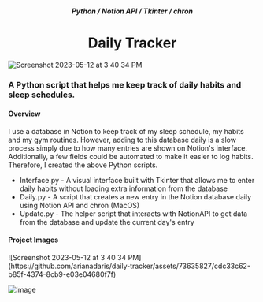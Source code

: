 <h5 align="center">Python / Notion API / Tkinter / chron</h5>
<h1 align="center">Daily Tracker<br>
</h1>

![Screenshot 2023-05-12 at 3 40 34 PM](https://github.com/arianadaris/daily-tracker/assets/73635827/2c638bce-2b03-4af5-a580-6c51ac1cf07f)

<h3>A Python script that helps me keep track of daily habits and sleep schedules.</h3>

<h4>Overview</h4>
<p>I use a database in Notion to keep track of my sleep schedule, my habits and my gym routines. However, adding to this database daily is a slow process simply due to how many entries are shown on Notion's interface. Additionally, a few fields could be automated to make it easier to log habits. Therefore, I created the above Python scripts.</p>

<ul>
  <li> Interface.py - A visual interface built with Tkinter that allows me to enter daily habits without loading extra information from the database</li>
  <li> Daily.py - A script that creates a new entry in the Notion database daily using Notion API and chron (MacOS)</li>
  <li> Update.py - The helper script that interacts with NotionAPI to get data from the database and update the current day's entry</li>
</ul>

<h4>Project Images</h4>
![Screenshot 2023-05-12 at 3 40 34 PM](https://github.com/arianadaris/daily-tracker/assets/73635827/cdc33c62-b85f-4374-8cb9-e03e04680f7f)

![image](https://github.com/arianadaris/daily-tracker/assets/73635827/fcc57258-f147-4b77-aab7-de0d8e10e5c5)
